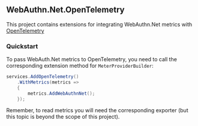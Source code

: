﻿## WebAuthn.Net.OpenTelemetry

This project contains extensions for integrating WebAuthn.Net metrics with [OpenTelemetry](https://opentelemetry.io)

### Quickstart

To pass WebAuth.Net metrics to OpenTelemetry, you need to call the corresponding extension method for `MeterProviderBuilder`:

```csharp
services.AddOpenTelemetry()
    .WithMetrics(metrics =>
    {
        metrics.AddWebAuthnNet();
    });
```

Remember, to read metrics you will need the corresponding exporter (but this topic is beyond the scope of this project).
